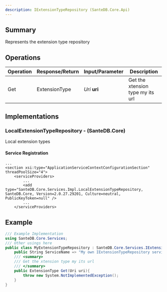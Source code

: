 ```yaml
---
description: IExtensionTypeRepository (SanteDB.Core.Api)
---
```


## Summary
Represents the extension type repository

## Operations

|Operation|Response/Return|Input/Parameter|Description|
|-|-|-|-|
|Get|ExtensionType|*Uri* **uri**|Get the xtension type my its url|

## Implementations


### LocalExtensionTypeRepository - (SanteDB.Core)
Local extension types

#### Service Registration
```markup
...
<section xsi:type="ApplicationServiceContextConfigurationSection" threadPoolSize="4">
	<serviceProviders>
		...
		<add type="SanteDB.Core.Services.Impl.LocalExtensionTypeRepository, SanteDB.Core, Version=2.0.27.29201, Culture=neutral, PublicKeyToken=null" />
		...
	</serviceProviders>
```
## Example
```csharp
/// Example Implementation
using SanteDB.Core.Services;
/// Other usings here
public class MyExtensionTypeRepository : SanteDB.Core.Services.IExtensionTypeRepository { 
	public String ServiceName => "My own IExtensionTypeRepository service";
	/// <summary>
	/// Get the xtension type my its url
	/// </summary>
	public ExtensionType Get(Uri uri){
		throw new System.NotImplementedException();
	}
}
```
